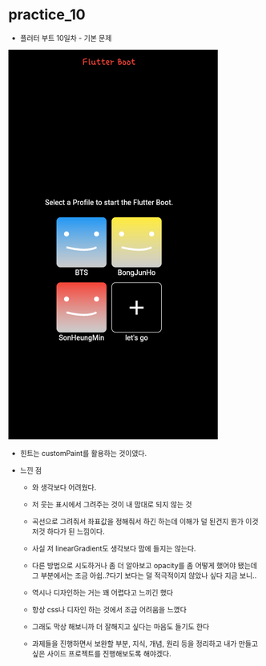 # practice_10

- 플러터 부트 10일차 - 기본 문제

![image-20240204212812117](README.assets/image-20240204212812117.png)

- 힌트는 customPaint를 활용하는 것이였다. 



- 느낀 점

  - 와 생각보다 어려웠다.
  - 저 웃는 표시에서 그려주는 것이 내 맘대로 되지 않는 것 
  - 곡선으로 그려줘서 좌표값을 정해줘서 하긴 하는데 이해가 덜 된건지 뭔가 이것저것 하다가 된 느낌이다. 
  - 사실 저 linearGradient도 생각보다 맘에 들지는 않는다. 
  - 다른 방법으로 시도하거나 좀 더 알아보고 opacity를 좀 어떻게 했어야 됐는데 그 부분에서는 조금 아쉽..?다기 보다는 덜 적극적이지 않았나 싶다 지금 보니.. 

  - 역시나 디자인하는 거는 꽤 어렵다고 느끼긴 했다
  - 항상  css나 디자인 하는 것에서 조금 어려움을 느꼈다
  - 그래도 막상 해보니까 더 잘해지고 싶다는 마음도 들기도 한다 
  - 과제들을 진행하면서 보완할 부분, 지식, 개념, 원리 등을 정리하고 내가 만들고 싶은 사이드 프로젝트를 진행해보도록 해야겠다.

